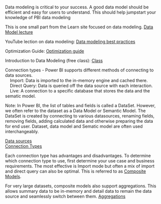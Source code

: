 Data modeling is critical to your success.  A good data model should be efficient and easy for users to understand.  This should help jumpstart your knowledge of PBI data modeling

This is one small part from the Learn site focused on data modeling.  [Data Model lecture](https://docs.microsoft.com/en-us/learn/modules/model-data-power-bi/)

YouTube lection on data modeling:  [Data modeling best practices](https://www.youtube.com/watch?v=kiVXI7zjSzY&t=198s) 

Optimization Guide: [Optimization guide](https://docs.microsoft.com/en-us/power-bi/guidance/power-bi-optimization) 

Introduction to Data Modeling (free class): [Class](https://www.sqlbi.com/p/introduction-to-data-modeling-for-power-bi-video-course/)

Connection types - Power BI supports different methods of connecting to data sources.  
&nbsp;&nbsp;&nbsp;&nbsp;Import:  Data is imported to the in-memory engine and cached there.  
&nbsp;&nbsp;&nbsp;&nbsp;Direct Query:  Data is queried off the data source with each interaction.  
&nbsp;&nbsp;&nbsp;&nbsp;Live:  A connection to a specific database that stores the data and the sematic model.  

Note:  In Power BI, the list of tables and fields is called a DataSet.  However, we often refer to the dataset as a Data Model or Semantic Model. The DataSet is created by connecting to various datasources, renaming fields, removing fields, adding calculated data and otherwise preparing the data for end user.  Dataset, data model and Sematic model are often used interchangeably.  

[Data sources](https://docs.microsoft.com/en-us/power-bi/connect-data/desktop-data-sources)  
[Connection Types](https://adatis.co.uk/power-bi-connectivity-types/) 

Each connection type has advantages and disadvantages.  To determine which connection type to use, first determine your use case and business requirements.  The most effective is Import mode but often a mix of import and direct query can also be optimal.  This is referred to as [Composite Models](https://docs.microsoft.com/en-us/power-bi/transform-model/desktop-composite-models).  

For very large datasets, composite models also support aggregations.  This allows summary data to be in-memory and detail data to remain the data source and seamlessly switch between them.  [Aggregations](https://docs.microsoft.com/en-us/power-bi/transform-model/aggregations-advanced)
